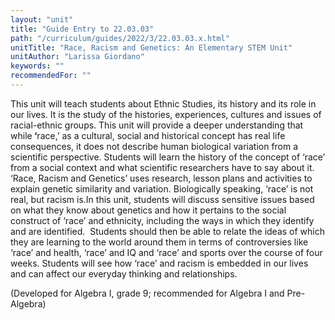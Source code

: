 ```yaml
---
layout: "unit"
title: "Guide Entry to 22.03.03"
path: "/curriculum/guides/2022/3/22.03.03.x.html"
unitTitle: "Race, Racism and Genetics: An Elementary STEM Unit"
unitAuthor: "Larissa Giordano"
keywords: ""
recommendedFor: ""
---
```

<main>
  <p>This unit will teach students about Ethnic Studies, its history and its role in our lives. It is the study of the histories, experiences, cultures and issues of racial-ethnic groups. This unit will provide a deeper understanding that while<strong> &lsquo;</strong>race,&rsquo; as a cultural, social and historical concept has real life consequences, it does not describe human biological variation from a scientific perspective. Students will learn the history of the concept of &lsquo;race&rsquo; from a social context and what scientific researchers have to say about it. &lsquo;Race, Racism and Genetics&rsquo; uses research, lesson plans and activities to explain genetic similarity and variation. Biologically speaking, &lsquo;race&rsquo; is not real, but racism is.In this unit, students will discuss sensitive issues based on what they know about genetics and how it pertains to the social construct of &lsquo;race&rsquo; and ethnicity, including the ways in which they identify and are identified.&nbsp; Students should then be able to relate the ideas of which they are learning to the world around them in terms of controversies like &lsquo;race&rsquo; and health, &lsquo;race&rsquo; and IQ and &lsquo;race&rsquo; and sports over the course of four weeks. Students will see how &lsquo;race&rsquo; and racism is embedded in our lives and can affect our everyday thinking and relationships.</p>

  <p>(Developed for Algebra I, grade 9; recommended for Algebra I and Pre-Algebra)</p>
</main>
